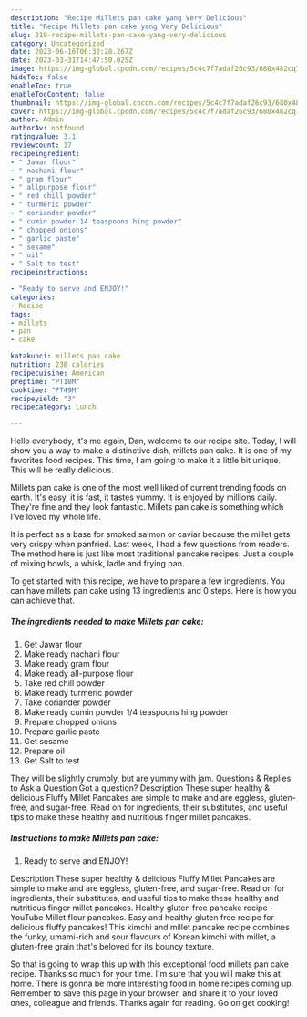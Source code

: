 ```yaml
---
description: "Recipe Millets pan cake yang Very Delicious"
title: "Recipe Millets pan cake yang Very Delicious"
slug: 219-recipe-millets-pan-cake-yang-very-delicious
category: Uncategorized
date: 2023-06-16T06:32:28.267Z
date: 2023-03-31T14:47:50.025Z
image: https://img-global.cpcdn.com/recipes/5c4c7f7adaf26c93/680x482cq70/millets-pan-cake-recipe-main-photo.jpg
hideToc: false
enableToc: true
enableTocContent: false
thumbnail: https://img-global.cpcdn.com/recipes/5c4c7f7adaf26c93/680x482cq70/millets-pan-cake-recipe-main-photo.jpg
cover: https://img-global.cpcdn.com/recipes/5c4c7f7adaf26c93/680x482cq70/millets-pan-cake-recipe-main-photo.jpg
author: Admin
authorAv: notfound
ratingvalue: 3.1
reviewcount: 17
recipeingredient:
- " Jawar flour"
- " nachani flour"
- " gram flour"
- " allpurpose flour"
- " red chill powder"
- " turmeric powder"
- " coriander powder"
- " cumin powder 14 teaspoons hing powder"
- " chopped onions"
- " garlic paste"
- " sesame"
- " oil"
- " Salt to test"
recipeinstructions:

- "Ready to serve and ENJOY!"
categories:
- Recipe
tags:
- millets
- pan
- cake

katakunci: millets pan cake 
nutrition: 238 calories
recipecuisine: American
preptime: "PT18M"
cooktime: "PT49M"
recipeyield: "3"
recipecategory: Lunch

---
```



Hello everybody, it's me again, Dan, welcome to our recipe site. Today, I will show you a way to make a distinctive dish, millets pan cake. It is one of my favorites food recipes. This time, I am going to make it a little bit unique. This will be really delicious.

Millets pan cake is one of the most well liked of current trending foods on earth. It's easy, it is fast, it tastes yummy. It is enjoyed by millions daily. They're fine and they look fantastic. Millets pan cake is something which I've loved my whole life.

It is perfect as a base for smoked salmon or caviar because the millet gets very crispy when panfried. Last week, I had a few questions from readers. The method here is just like most traditional pancake recipes. Just a couple of mixing bowls, a whisk, ladle and frying pan.


To get started with this recipe, we have to prepare a few ingredients. You can have millets pan cake using 13 ingredients and 0 steps. Here is how you can achieve that.

<!--inarticleads1-->

##### The ingredients needed to make Millets pan cake:

1. Get  Jawar flour
1. Make ready  nachani flour
1. Make ready  gram flour
1. Make ready  all-purpose flour
1. Take  red chill powder
1. Make ready  turmeric powder
1. Take  coriander powder
1. Make ready  cumin powder 1/4 teaspoons hing powder
1. Prepare  chopped onions
1. Prepare  garlic paste
1. Get  sesame
1. Prepare  oil
1. Get  Salt to test


They will be slightly crumbly, but are yummy with jam. Questions &amp; Replies to Ask a Question Got a question? Description These super healthy &amp; delicious Fluffy Millet Pancakes are simple to make and are eggless, gluten-free, and sugar-free. Read on for ingredients, their substitutes, and useful tips to make these healthy and nutritious finger millet pancakes. 

<!--inarticleads2-->

##### Instructions to make Millets pan cake:


1. Ready to serve and ENJOY!

Description These super healthy &amp; delicious Fluffy Millet Pancakes are simple to make and are eggless, gluten-free, and sugar-free. Read on for ingredients, their substitutes, and useful tips to make these healthy and nutritious finger millet pancakes. Healthy gluten free pancake recipe - YouTube Millet flour pancakes. Easy and healthy gluten free recipe for delicious fluffy pancakes! This kimchi and millet pancake recipe combines the funky, umami-rich and sour flavours of Korean kimchi with millet, a gluten-free grain that&#39;s beloved for its bouncy texture. 

So that is going to wrap this up with this exceptional food millets pan cake recipe. Thanks so much for your time. I'm sure that you will make this at home. There is gonna be more interesting food in home recipes coming up. Remember to save this page in your browser, and share it to your loved ones, colleague and friends. Thanks again for reading. Go on get cooking!
